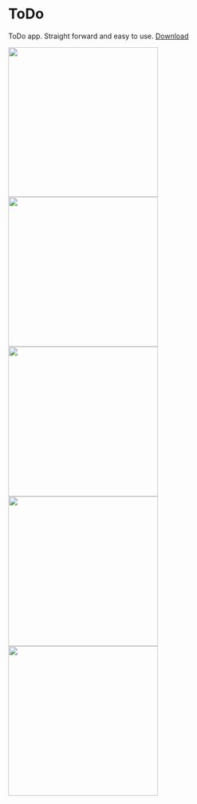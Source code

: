 # ToDo

ToDo app. Straight forward and easy to use.
[Download](./ToDo.rar)


<img src="https://user-images.githubusercontent.com/61618744/148790958-ba5f10ec-e587-46bd-81ba-3f04e571a71d.jpg" width="300">       <img src="https://user-images.githubusercontent.com/61618744/148790982-c736a4ad-1b4d-44ab-a3ac-fcfa142552fb.jpg" width="300">       <img src="https://user-images.githubusercontent.com/61618744/148791001-d5eb0f20-0501-40ec-bb2c-e134bbf79d59.jpg" width="300">       <img src="https://user-images.githubusercontent.com/61618744/148791011-7c2969c2-2650-4ef0-827a-69268eb16045.jpg" width="300">       <img src="https://user-images.githubusercontent.com/61618744/148791017-e313b553-f327-4306-a3aa-aeeb4cdee36f.jpg" width="300">
